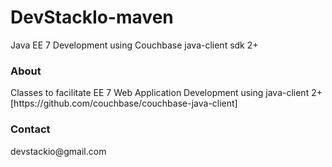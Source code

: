 DevStackIo-maven
==========

Java EE 7 Development using Couchbase java-client sdk 2+

<h3>About</h3>
Classes to facilitate EE 7 Web Application Development using java-client 2+ [https://github.com/couchbase/couchbase-java-client]

<h3>Contact</h3>
devstackio@gmail.com
